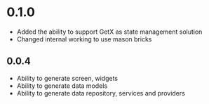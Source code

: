 # 0.1.0
* Added the ability to support GetX as state management solution
* Changed internal working to use mason bricks

## 0.0.4

* Ability to generate screen, widgets
* Ability to generate data models
* Ability to generate data repository, services and providers
